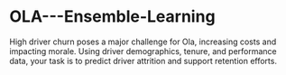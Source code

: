 # OLA---Ensemble-Learning
High driver churn poses a major challenge for Ola, increasing costs and impacting morale. Using driver demographics, tenure, and performance data, your task is to predict driver attrition and support retention efforts.
